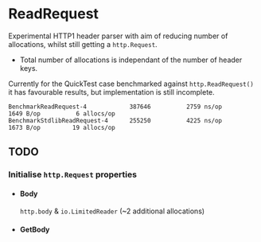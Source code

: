 # ReadRequest

Experimental HTTP1 header parser with aim of reducing number of allocations, whilst still getting a `http.Request`.

* Total number of allocations is independant of the number of header keys.

Currently for the QuickTest case benchmarked against `http.ReadRequest()` it has favourable results, but implementation is still incomplete.

```
BenchmarkReadRequest-4         	  387646	      2759 ns/op	    1649 B/op	       6 allocs/op
BenchmarkStdlibReadRequest-4   	  255250	      4225 ns/op	    1673 B/op	      19 allocs/op
```

## TODO

### Initialise `http.Request` properties
 - #### Body
	`http.body` & `io.LimitedReader` (~2 additional allocations)
 - #### GetBody

